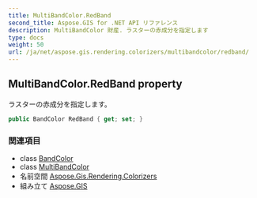 ```yaml
---
title: MultiBandColor.RedBand
second_title: Aspose.GIS for .NET API リファレンス
description: MultiBandColor 財産. ラスターの赤成分を指定します
type: docs
weight: 50
url: /ja/net/aspose.gis.rendering.colorizers/multibandcolor/redband/
---
```

## MultiBandColor.RedBand property

ラスターの赤成分を指定します。

```csharp
public BandColor RedBand { get; set; }
```

### 関連項目

* class [BandColor](../../bandcolor/)
* class [MultiBandColor](../)
* 名前空間 [Aspose.Gis.Rendering.Colorizers](../../multibandcolor/)
* 組み立て [Aspose.GIS](../../../)


